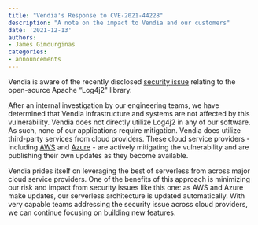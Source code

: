 ```yaml
---
title: "Vendia's Response to CVE-2021-44228"
description: "A note on the impact to Vendia and our customers"
date: '2021-12-13'
authors:
- James Gimourginas
categories:
- announcements
---
```


Vendia is aware of the recently disclosed [security issue](https://nvd.nist.gov/vuln/detail/CVE-2021-44228) relating to the open-source Apache “Log4j2" library.

After an internal investigation by our engineering teams, we have determined that Vendia infrastructure and systems are not affected by this vulnerability. Vendia does not directly utilize Log4j2 in any of our software. As such, none of our applications require mitigation. Vendia does utilize third-party services from cloud providers. These cloud service providers - including [AWS](https://aws.amazon.com/security/security-bulletins/AWS-2021-006/) and [Azure](https://msrc-blog.microsoft.com/2021/12/11/microsofts-response-to-cve-2021-44228-apache-log4j2/) - are actively mitigating the vulnerability and are publishing their own updates as they become available.

Vendia prides itself on leveraging the best of serverless from across major cloud service providers.  One of the benefits of this approach is minimizing our risk and impact from security issues like this one: as AWS and Azure make updates, our serverless architecture is updated automatically.  With very capable teams addressing the security issue across cloud providers, we can continue focusing on building new features. 